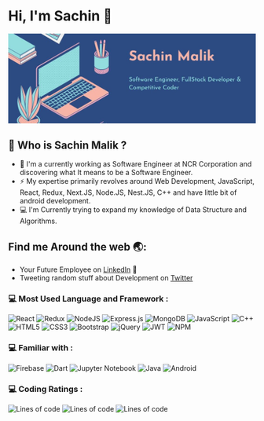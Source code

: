 # Hi, I'm Sachin :wave:

![ My Intro Image](images/github_header_3.JPG)

## 🤔 Who is Sachin Malik ?  
* 🏦 I'm a currently working as Software Engineer at NCR Corporation and discovering what It means to be a Software Engineer.  
* ⚡️ My expertise primarily revolves around Web Development, JavaScript, React, Redux, Next.JS, Node.JS, Nest.JS, C++ and have little bit of android development.  
* 💻 I'm Currently trying to expand my knowledge of Data Structure and Algorithms.  

## Find me Around the web :earth_asia::
* Your Future Employee on [LinkedIn](https://www.linkedin.com/in/sachin-malik-65b603197/) :office:  
* Tweeting random stuff about Development on [Twitter](https://twitter.com/SachinM66777739)  
    
    
 ### :computer: Most Used Language and Framework :
 ![React](https://img.shields.io/badge/react-%2320232a.svg?style=for-the-badge&logo=react&logoColor=%2361DAFB)
 ![Redux](https://img.shields.io/badge/redux-%23593d88.svg?style=for-the-badge&logo=redux&logoColor=white)
 ![NodeJS](https://img.shields.io/badge/node.js-6DA55F?style=for-the-badge&logo=node.js&logoColor=white)
 ![Express.js](https://img.shields.io/badge/express.js-%23404d59.svg?style=for-the-badge&logo=express&logoColor=%2361DAFB)
 ![MongoDB](https://img.shields.io/badge/MongoDB-%234ea94b.svg?style=for-the-badge&logo=mongodb&logoColor=white)
 ![JavaScript](https://img.shields.io/badge/javascript-%23323330.svg?style=for-the-badge&logo=javascript&logoColor=%23F7DF1E)
 ![C++](https://img.shields.io/badge/c++-%2300599C.svg?style=for-the-badge&logo=c%2B%2B&logoColor=white)
 ![HTML5](https://img.shields.io/badge/html5-%23E34F26.svg?style=for-the-badge&logo=html5&logoColor=white)
 ![CSS3](https://img.shields.io/badge/css3-%231572B6.svg?style=for-the-badge&logo=css3&logoColor=white)
 ![Bootstrap](https://img.shields.io/badge/bootstrap-%23563D7C.svg?style=for-the-badge&logo=bootstrap&logoColor=white)
 ![jQuery](https://img.shields.io/badge/jquery-%230769AD.svg?style=for-the-badge&logo=jquery&logoColor=white)
 ![JWT](https://img.shields.io/badge/JWT-black?style=for-the-badge&logo=JSON%20web%20tokens)
 ![NPM](https://img.shields.io/badge/NPM-%23000000.svg?style=for-the-badge&logo=npm&logoColor=white)
 
### :computer: Familiar with :
![Firebase](https://img.shields.io/badge/firebase-%23039BE5.svg?style=for-the-badge&logo=firebase)
![Dart](https://img.shields.io/badge/dart-%230175C2.svg?style=for-the-badge&logo=dart&logoColor=white)
![Jupyter Notebook](https://img.shields.io/badge/jupyter-%23FA0F00.svg?style=for-the-badge&logo=jupyter&logoColor=white)
![Java](https://img.shields.io/badge/java-%23ED8B00.svg?style=for-the-badge&logo=java&logoColor=white)
![Android](https://img.shields.io/badge/Android-3DDC84?style=for-the-badge&logo=android&logoColor=white)


### :computer: Coding Ratings :
![Lines of code](https://img.shields.io/badge/1000+%20Questions%20On%20LeetCode-orange)
![Lines of code](https://img.shields.io/badge/CodeChef%201655-blue)
![Lines of code](https://img.shields.io/badge/Ranked%2015th%20on%20InterviewBit%20(2018%20Batch)-orange)
